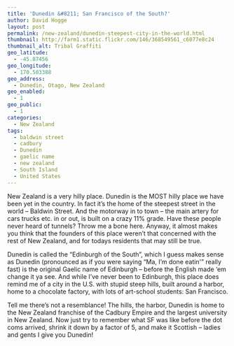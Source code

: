 ```yaml
---
title: 'Dunedin &#8211; San Francisco of the South?'
author: David Hogge
layout: post
permalink: /new-zealand/dunedin-steepest-city-in-the-world.html
thumbnail: http://farm1.static.flickr.com/146/368549561_c6077e8c24
thumbnail_alt: Tribal Graffiti
geo_latitude:
  - -45.87456
geo_longitude:
  - 170.503388
geo_address:
  - Dunedin, Otago, New Zealand
geo_enabled:
  - 1
geo_public:
  - 1
categories:
  - New Zealand
tags:
  - baldwin street
  - cadbury
  - Dunedin
  - gaelic name
  - new zealand
  - South Island
  - United States
---
```

New Zealand is a very hilly place. Dunedin is the MOST hilly place we have been yet in the country. In fact it&#8217;s the home of the steepest street in the world &#8211; Baldwin Street. And the motorway in to town &#8211; the main artery for cars trucks etc. in or out, is built on a crazy 11% grade. Have these people never heard of tunnels? Throw me a bone here. Anyway, it almost makes you think that the founders of this place weren&#8217;t that concerned with the rest of New Zealand, and for todays residents that may still be true.

Dunedin is called the &#8220;Edinburgh of the South&#8221;, which I guess makes sense as Dunedin (pronounced as if you were saying &#8220;Ma, I&#8217;m done eatin'&#8221; really fast) is the original Gaelic name of Edinburgh &#8211; before the English made &#8216;em change it ya see. And while I&#8217;ve never been to Edinburgh, this place does remind me of a city in the U.S. with stupid steep hills, built around a harbor, home to a chocolate factory, with lots of art-school students: San Francisco.

Tell me there&#8217;s not a resemblance! The hills, the harbor, Dunedin is home to the New Zealand franchise of the Cadbury Empire and the largest university in New Zealand. Now just try to remember what SF was like before the dot coms arrived, shrink it down by a factor of 5, and make it Scottish &#8211; ladies and gents I give you Dunedin!